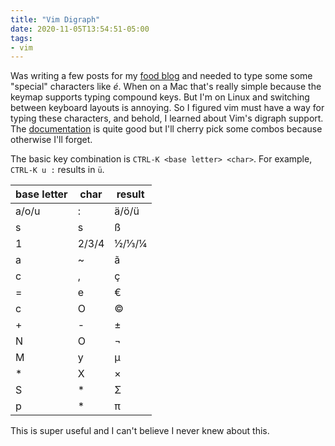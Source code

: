 ```yaml
---
title: "Vim Digraph"
date: 2020-11-05T13:54:51-05:00
tags:
- vim
---
```


Was writing a few posts for my [food blog](http://food.hannah-and-jakob.ca) and needed to type some some "special" characters like _é_. When on a Mac that's really simple because the keymap supports typing compound keys. But I'm on Linux and switching between keyboard layouts is annoying. So I figured vim must have a way for typing these characters, and behold, I learned about Vim's digraph support. The [documentation](https://vimhelp.org/digraph.txt.html#digraph.txt) is quite good but I'll cherry pick some combos because otherwise I'll forget.

The basic key combination is `CTRL-K <base letter> <char>`.
For example, `CTRL-K u :` results in `ü`.


| base letter | char | result |
| ----------- | ---- | ------ |
| a/o/u       | :    | ä/ö/ü  |
| s           | s    | ß      |
| 1           | 2/3/4| ½/⅓/¼  |
| a           | ~    | ã      |
| c           | ,    | ç      |
| =           | e    | €      |
| c           | O    | ©      |
| +           | -    | ±      |
| N           | O    | ¬      |
| M           | y    | µ      |
| *           | X    | ×      |
| S           | *    | Σ      |
| p           | *    | π      |

This is super useful and I can't believe I never knew about this.

